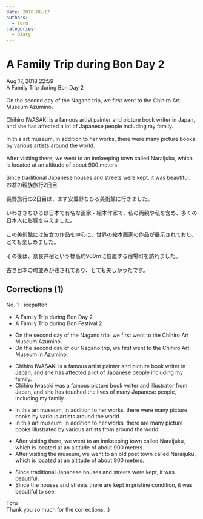 ```yaml
---
date: 2018-08-17
authors:
  - toru
categories:
  - Diary
---
```


<h1 id="subject_show">A Family Trip during Bon Day 2</h1>
<div class="date">Aug 17, 2018 22:59</div>
<div id="post"><div id="body_show_ori">
A Family Trip during Bon Day 2<br/><br/>On the second day of the Nagano trip, we first went to the Chihiro Art Museum Azumino.<br/><br/>Chihiro IWASAKI is a famous artist painter and picture book writer in Japan, and she has affected a lot of Japanese people including my family.<br/><br/>In this art museum, in addition to her works, there were many picture books by various artists around the world.<br/><br/>After visiting there, we went to an innkeeping town called Naraijuku, which is located at an altitude of about 900 meters.<br/><br/>Since traditional Japanese houses and streets were kept, it was beautiful.
</div></div>

<!-- more -->

<div id="post_ja"><div id="body_show_mo">
お盆の親族旅行2日目<br/><br/>長野旅行の2日目は、まず安曇野ちひろ美術館に行きました。<br/><br/>いわさきちひろは日本で有名な画家・絵本作家で、私の両親や私を含め、多くの日本人に影響を与えました。<br/><br/>この美術館には彼女の作品を中心に、世界の絵本画家の作品が展示されており、とても楽しめました。<br/><br/>その後は、奈良井宿という標高約900ｍに位置する宿場町を訪れました。<br/><br/>古き日本の町並みが残されており、とても美しかったです。
</div></div>

## Corrections (1)
<div id="block"><div class="first_name"> No. 1　<span class="just_name">icepatton</span></div><div id="block2">
<ul class="correction_field">
<li class="incorrect">A Family Trip during Bon Day 2</li>
<li class="corrected correct">
A Family Trip during Bon <span class="f_blue">Festival </span>2
</li>
</ul>
<ul class="correction_field">
<li class="incorrect">On the second day of the Nagano trip, we first went to the Chihiro Art Museum Azumino.</li>
<li class="corrected correct">
On the second day of <span class="f_blue">our </span>Nagano trip, we first went to the Chihiro Art Museum <span class="f_red">in </span>Azumino.
</li>
</ul>
<ul class="correction_field">
<li class="incorrect">Chihiro IWASAKI is a famous artist painter and picture book writer in Japan, and she has affected a lot of Japanese people including my family.</li>
<li class="corrected correct">
Chihiro I<span class="f_red">wasaki was </span>a famous picture book writer <span class="f_blue">and illustrator</span> <span class="f_blue">from </span>Japan, and she has <span class="f_blue">touched the lives </span>of <span class="f_blue">many </span>Japanese people<span class="f_blue">,</span> including my family.
</li>
</ul>
<ul class="correction_field">
<li class="incorrect">In this art museum, in addition to her works, there were many picture books by various artists around the world.</li>
<li class="corrected correct">
In this art museum, in addition to her works, there <span class="f_blue">are </span>many picture books <span class="f_blue">illustrated </span>by various artists <span class="f_blue">from </span>around the world.
</li>
</ul>
<ul class="correction_field">
<li class="incorrect">After visiting there, we went to an innkeeping town called Naraijuku, which is located at an altitude of about 900 meters.</li>
<li class="corrected correct">
After visiting <span class="f_blue">the museum</span>, we went to <span class="f_blue">an old post town</span> called Naraijuku, which is located at an altitude of about 900 meters.
</li>
</ul>
<ul class="correction_field">
<li class="incorrect">Since traditional Japanese houses and streets were kept, it was beautiful.</li>
<li class="corrected correct">
Since the houses and streets<span class="f_blue"> there</span> are kept <span class="f_blue">in pristine condition</span>, it was beautiful <span class="f_blue">to see</span>.
</li>
</ul>
</div><div class="name"><span class="just_name">Toru</span><br>
Thank you so much for the corrections. :)
</div>
</div>
